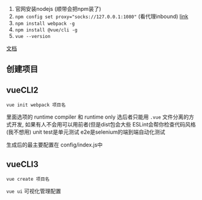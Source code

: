 1. 官网安装nodejs (顺带会把npm装了)
2. `npm config set proxy="socks://127.0.0.1:1080"` (看代理inbound) [link](https://blog.csdn.net/u014717572/article/details/87880825)
3. `npm install webpack -g`
4. `npm install @vue/cli -g`
5. `vue --version`

[文档](https://cli.vuejs.org/zh/guide/)

## 创建项目

## vueCLI2
`vue init webpack 项目名`

里面选项的 runtime compiler 和 runtime only 选后者只能用 `.vue` 文件分离的方式开发, 如果有人不会用可以用前者(但是dist包会大些
ESLint会帮你检查代码风格 (我不想用)
unit test是单元测试
e2e是selenium的端到端自动化测试

生成后的最主要配置在 config/index.js中

## vueCLI3
`vue create 项目名`

`vue ui` 可视化管理配置